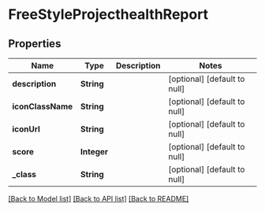# FreeStyleProjecthealthReport
## Properties

Name | Type | Description | Notes
------------ | ------------- | ------------- | -------------
**description** | **String** |  | [optional] [default to null]
**iconClassName** | **String** |  | [optional] [default to null]
**iconUrl** | **String** |  | [optional] [default to null]
**score** | **Integer** |  | [optional] [default to null]
**\_class** | **String** |  | [optional] [default to null]

[[Back to Model list]](../README.md#documentation-for-models) [[Back to API list]](../README.md#documentation-for-api-endpoints) [[Back to README]](../README.md)

